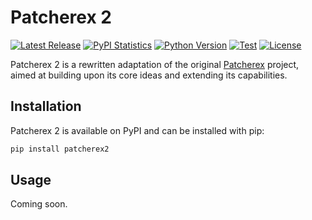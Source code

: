 # Patcherex 2

[![Latest Release](https://img.shields.io/pypi/v/patcherex2.svg)](https://pypi.python.org/pypi/patcherex2/)
[![PyPI Statistics](https://img.shields.io/pypi/dm/patcherex2.svg)](https://pypistats.org/packages/patcherex2)
[![Python Version](https://img.shields.io/pypi/pyversions/patcherex2)](https://pypi.python.org/pypi/patcherex2/)
[![Test](https://img.shields.io/github/actions/workflow/status/purseclab/patcherex2/test.yml?label=test
)](https://github.com/purseclab/Patcherex2/actions/workflows/test.yml)
[![License](https://img.shields.io/github/license/purseclab/patcherex2.svg)](https://github.com/purseclab/Patcherex2/blob/main/LICENSE)


Patcherex 2 is a rewritten adaptation of the original [Patcherex](https://github.com/angr/patcherex) project, aimed at building upon its core ideas and extending its capabilities.

## Installation

Patcherex 2 is available on PyPI and can be installed with pip:

```bash
pip install patcherex2
```

## Usage

Coming soon.

